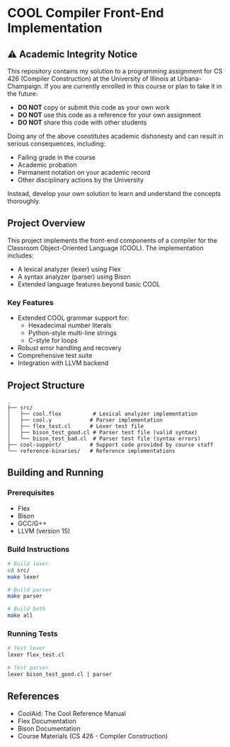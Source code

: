 # COOL Compiler Front-End Implementation

## ⚠️ Academic Integrity Notice

This repository contains my solution to a programming assignment for CS 426 (Compiler Construction) at the University of Illinois at Urbana-Champaign. If you are currently enrolled in this course or plan to take it in the future:

- **DO NOT** copy or submit this code as your own work
- **DO NOT** use this code as a reference for your own assignment
- **DO NOT** share this code with other students

Doing any of the above constitutes academic dishonesty and can result in serious consequences, including:
- Failing grade in the course
- Academic probation
- Permanent notation on your academic record
- Other disciplinary actions by the University

Instead, develop your own solution to learn and understand the concepts thoroughly.

## Project Overview

This project implements the front-end components of a compiler for the Classroom Object-Oriented Language (COOL). The implementation includes:

- A lexical analyzer (lexer) using Flex
- A syntax analyzer (parser) using Bison
- Extended language features beyond basic COOL

### Key Features

- Extended COOL grammar support for:
  - Hexadecimal number literals
  - Python-style multi-line strings
  - C-style for loops
- Robust error handling and recovery
- Comprehensive test suite
- Integration with LLVM backend

## Project Structure

```
.
├── src/
│   ├── cool.flex          # Lexical analyzer implementation
│   ├── cool.y            # Parser implementation
│   ├── flex_test.cl      # Lexer test file
│   ├── bison_test_good.cl # Parser test file (valid syntax)
│   └── bison_test_bad.cl  # Parser test file (syntax errors)
├── cool-support/         # Support code provided by course staff
└── reference-binaries/   # Reference implementations
```

## Building and Running

### Prerequisites
- Flex
- Bison
- GCC/G++
- LLVM (version 15)

### Build Instructions
```bash
# Build lexer
cd src/
make lexer

# Build parser
make parser

# Build both
make all
```

### Running Tests
```bash
# Test lexer
lexer flex_test.cl

# Test parser
lexer bison_test_good.cl | parser
```

## References

- CoolAid: The Cool Reference Manual
- Flex Documentation
- Bison Documentation
- Course Materials (CS 426 - Compiler Construction)
